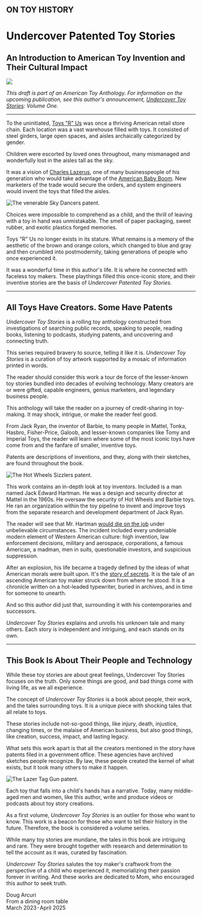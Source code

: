 ## ON TOY HISTORY
# Undercover Patented Toy Stories
## An Introduction to American Toy Invention and Their Cultural Impact

![](images/87-01.jpeg)

*This draft is part of an American Toy Anthology. For information on the upcoming publication, see this author's announcement, [Undercover Toy Stories](https://medium.com/@solidi/upcoming-book-technical-toy-stories-80d5bfbd76c0): Volume One.*

---

To the uninitiated, [Toys "R" Us](https://en.wikipedia.org/wiki/Toys_%22R%22_Us) was once a thriving American retail store chain. Each location was a vast warehouse filled with toys. It consisted of steel girders, large open spaces, and aisles archaically categorized by gender.

Children were escorted by loved ones throughout, many mismanaged and wonderfully lost in the aisles tall as the sky.

It was a vision of [Charles Lazerus](https://en.wikipedia.org/wiki/Charles_Lazarus), one of many businesspeople of his generation who would take advantage of the [American Baby Boom](https://en.wikipedia.org/wiki/Baby_boomers). New marketers of the trade would secure the orders, and system engineers would invent the toys that filled the aisles.

![The venerable [Sky Dancers patent](https://patents.google.com/patent/US5525086A/en).](images/87-02.jpeg)

Choices were impossible to comprehend as a child, and the thrill of leaving with a toy in hand was unmistakable. The smell of paper packaging, sweet rubber, and exotic plastics forged memories.

Toys "R" Us no longer exists in its stature. What remains is a memory of the aesthetic of the brown and orange colors, which changed to blue and gray and then crumbled into postmodernity, taking generations of people who once experienced it.

It was a wonderful time in this author's life. It is where he connected with faceless toy makers. These playthings filled this once-iconic store, and their inventive stories are the basis of *Undercover Patented Toy Stories.*

---

## All Toys Have Creators. Some Have Patents

*Undercover Toy Stories* is a rolling toy anthology constructed from investigations of searching public records, speaking to people, reading books, listening to podcasts, studying patents, and uncovering and connecting truth.

This series required bravery to source, telling it like it is. *Undercover Toy Stories* is a curation of toy artwork supported by a mosaic of information printed in words.

The reader should consider this work a tour de force of the lesser-known toy stories bundled into decades of evolving technology. Many creators are or were gifted, capable engineers, genius marketers, and legendary business people.

This anthology will take the reader on a journey of credit-sharing in toy-making. It may shock, intrigue, or make the reader feel good.

From Jack Ryan, the inventor of Barbie, to many people in Mattel, Tonka, Hasbro, Fisher-Price, Galoob, and lesser-known companies like Tomy and Imperial Toys, the reader will learn where some of the most iconic toys have come from and the fanfare of smaller, inventive toys.

Patents are descriptions of inventions, and they, along with their sketches, are found throughout the book.

![The [Hot Wheels Sizzlers patent](https://patents.google.com/patent/US3628284A/en).](images/87-03.jpeg)

This work contains an in-depth look at toy inventors. Included is a man named Jack Edward Hartman. He was a design and security director at Mattel in the 1960s. He oversaw the security of Hot Wheels and Barbie toys. He ran an organization within the toy pipeline to invent and improve toys from the separate research and development department of Jack Ryan.

The reader will see that Mr. Hartman [would die on the job](https://medium.com/@solidi/a-tragic-american-toy-story-f0c19e58534e) under unbelievable circumstances. The incident included every undeniable modern element of Western American culture: high invention, law enforcement decisions, military and aerospace, corporations, a famous American, a madman, men in suits, questionable investors, and suspicious suppression.

After an explosion, his life became a tragedy defined by the ideas of what American morals were built upon. It's the [story of secrets](https://medium.com/@solidi/the-ultimate-hot-wheels-legend-0e3b9e2b2d88). It is the tale of an ascending American toy maker struck down from where he stood. It is a chronicle written on a hot-leaded typewriter, buried in archives, and in time for someone to unearth.

And so this author did just that, surrounding it with his contemporaries and successors.

*Undercover Toy Stories* explains and unrolls his unknown tale and many others. Each story is independent and intriguing, and each stands on its own.

---

## This Book Is About Their People and Technology

While these toy stories are about great feelings, Undercover Toy Stories focuses on the truth. Only some things are good, and bad things come with living life, as we all experience.

The concept of *Undercover Toy Stories* is a book about people, their work, and the tales surrounding toys. It is a unique piece with shocking tales that all relate to toys.

These stories include not-so-good things, like injury, death, injustice, changing times, or the malaise of American business, but also good things, like creation, success, impact, and lasting legacy.

What sets this work apart is that all the creators mentioned in the story have patents filed in a government office. These agencies have archived sketches people recognize. By law, these people created the kernel of what exists, but it took many others to make it happen.

![The [Lazer Tag Gun patent](https://patents.google.com/patent/EP0232157A3/en).](images/87-04.jpeg)

Each toy that falls into a child's hands has a narrative. Today, many middle-aged men and women, like this author, write and produce videos or podcasts about toy story creations.

As a first volume, *Undercover Toy Stories* is an outlier for those who want to know. This work is a beacon for those who want to tell their history in the future. Therefore, the book is considered a volume series.

While many toy stories are mundane, the tales in this book are intriguing and rare. They were brought together with research and determination to tell the account as it was, curated by fascination.

*Undercover Toy Stories* salutes the toy maker's craftwork from the perspective of a child who experienced it, memorializing their passion forever in writing. And these works are dedicated to Mom, who encouraged this author to seek truth.

Doug Arcuri  
From a dining room table  
March 2023 - April 2025  
